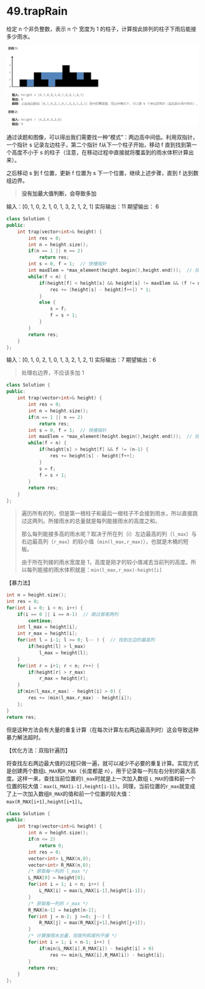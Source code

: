# 49.trapRain

给定 n 个非负整数，表示 n 个 宽度为 1 的柱子，计算按此排列的柱子下雨后能接多少雨水。

![image-20231221161901778](https://raw.githubusercontent.com/huibazdy/TyporaPicture/main/image-20231221161901778.png)

通过读题和图像，可以得出我们需要找一种“模式”：两边高中间低。利用双指针，一个指针 s 记录左边柱子，第二个指针 f从下一个柱子开始，移动 f 直到找到第一个高度不小于 s 的柱子（注意，在移动过程中直接就将覆盖到的雨水体积计算出来）。

之后移动 s 到 f 位置，更新 f 位置为 s 下一个位置，继续上述步骤，直到 f 达到数组边界。



> **没有加最大值判断，会导致多加**

输入：[0, 1, 0, 2, 1, 0, 1, 3, 2, 1, 2, 1]
实际输出：11
期望输出： 6





```c++
class Solution {
public:
    int trap(vector<int>& height) {
        int res = 0;
        int n = height.size();
        if(n == 1 || n == 2)
            return res;
		int s = 0, f = 1;  // 快慢指针
        int maxElem = *max_element(height.begin(),height.end());  // 找到最大元素
        while(f < n) {
            if(height[f] < height[s] && height[s] != maxElem && (f != n-1)) {// 不能是剩下部分的最大值
                res += (height[s] - height[f++]) * 1;
            }
            else {
                s = f;
                f = s + 1;
            }
        }
        return res;
    }
};
```

输入：[0, 1, 0, 2, 1, 0, 1, 3, 2, 1, 2, 1]
实际输出：7
期望输出：6



> 处理右边界，不应该多加 1





```c++
class Solution {
public:
    int trap(vector<int>& height) {
        int res = 0;
        int n = height.size();
        if(n == 1 || n == 2)
            return res;
		int s = 0, f = 1;  // 快慢指针
        int maxElem = *max_element(height.begin(),height.end());  // 找到最大元素
        while(f < n) {
            if(height[s] > height[f] && f != (n-1) {
                res += height[s] - height[f++];
            }
            s = f;
            f = s + 1;
        }
        return res;
    }
};
```





> 遍历所有的列，但是第一根柱子和最后一根柱子不会接到雨水，所以直接跳过这两列。所接雨水的总量就是每列能接雨水的高度之和。
>
> 那么每列能接多高的雨水呢？取决于所在列（i）左边最高的列（`l_max`）与右边最高列（`r_max`）的较小值（`min(l_max,r_max)`），也就是木桶的短板。
>
> 由于所在列接的雨水宽度是 1，高度是刚才的较小值减去当前列的高度。所以每列能接的雨水体积就是：`min(l_max,r_max)-height[i]`

【暴力法】

```c++
int n = height.size();
int res = 0;
for(int i = 0; i < n; i++) {
    if(i == 0 || i == n-1)  // 跳过首尾两列
        continue;
    int l_max = height[i];
    int r_max = height[i];
    for(int l = i-1; l >= 0; l-- ) {  // 找到左边的最高列
        if(height[l] > l_max)
            l_max = height[l];
    }
    for(int r = i+1; r < n; r++) {
        if(height[r] > r_max)
            r_max = height[r];
    }
    if(min(l_max,r_max) - height[i] > 0) {  
        res += (min(l_max,r_max) - height[i]);
    };
}
return res;
```

但是这种方法会有大量的重复计算（在每次计算左右两边最高列时）这会导致这种暴力解法超时。



【优化方法：双指针遍历】

将查找左右两边最大值的过程只做一遍，就可以减少不必要的重复计算。实现方式是创建两个数组`L_MAX`和`R_MAX`（长度都是 n），用于记录每一列左右分别的最大高度。这样一来，查找当前位置的`l_max`时就是上一次加入数组 `L_MAX`的值和前一个位置的较大值：`max(L_MAX[i-1],height[i-1])`。同理，当前位置的`r_max`就变成了上一次加入数组`R_MAX`的值和前一个位置的较大值：`max(R_MAX[i+1],height[i+1])`。



```c++
class Solution {
public:
    int trap(vector<int>& height) {
        int n = height.size();
        if(n <= 2)
            return 0;
        int res = 0;
        vector<int> L_MAX(n,0);
        vector<int> R_MAX(n,0);
        /* 获取每一列的 l_max */
        L_MAX[0] = height[0];
        for(int i = 1; i < n; i++) {
            L_MAX[i] = max(L_MAX[i-1],height[i-1]);
        }
        /* 获取每一列的 r_max */
        R_MAX[n-1] = height[n-1];
        for(int j = n-2; j >=0; j--) {
            R_MAX[j] = max(R_MAX[j+1],height[j+1]);
        }
        /* 计算接雨水总量，但首列和尾列不接 */
        for(int i = 1; i < n-1; i++) {
            if(min(L_MAX[i],R_MAX[i]) - height[i] > 0)
                res += min(L_MAX[i],R_MAX[i]) - height[i];
        }
        return res;
    }
};
```